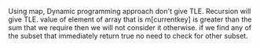 Using map, Dynamic programming approach don't give TLE.
Recursion will give TLE.
value of element of array that is m[currentkey] is greater than the sum that we require then we will not consider it otherwise.
if we find any of the subset that immediately return true no need to check for other subset.